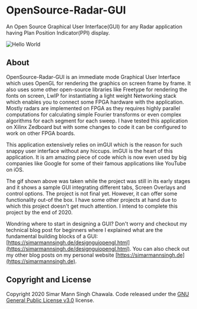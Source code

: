 # OpenSource-Radar-GUI
An Open Source Graphical User Interface(GUI) for any Radar application having Plan Position Indicator(PPI) display.

![Hello World](https://simarmannsingh.de/img/2018/11/SampleWork_bySimarMannSingh-e1545065471700.gif)

## About
OpenSource-Radar-GUI is an immediate mode Graphical User Interface which uses OpenGL for rendering the graphics on screen frame by frame. It also uses some other open-source libraries like Freetype for rendering the fonts on screen, LwIP for instantiating a light weight Networking stack which enables you to connect some FPGA hardware with the application. Mostly radars are implemented on FPGA as they requires highly parallel computations for calculating simple Fourier transforms or even complex algorithms for each segment for each sweep. I have tested this application on Xilinx Zedboard but with some changes to code it can be configured to work on other FPGA boards.

This application extensively relies on imGUI which is the reason for such snappy user interface without any hiccups. imGUI is the heart of this application. It is am amazing piece of code which is now even used by big companies like Google for some of their famous applications like YouTube on iOS.

The gif shown above was taken while the project was still in its early stages and it shows a sample GUI integrating different tabs, Screen Overlays and control options. The project is not final yet. However, it can offer some functionality out-of the box. I have some other projects at hand due to which this project doesn't get much attention. I intend to complete this project by the end of 2020. 

Wondring where to start in designing a GUI? Don't worry and checkout my technical blog post for beginners where I explained what are the fundamental building blocks of a GUI: [https://simarmannsingh.de/designguiopengl.html](https://simarmannsingh.de/designguiopengl.html). You can also check out my other blog posts on my personal website [https://simarmannsingh.de](https://simarmannsingh.de). 

## Copyright and License

Copyright 2020 Simar Mann Singh Chawala. Code released under the [GNU General Public License v3.0](https://github.com/simarmannsingh/OpenSource-Radar-GUI/blob/master/LICENSE) license.
